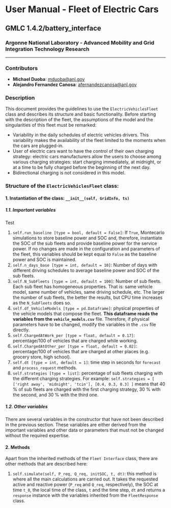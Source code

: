 # User Manual - Fleet of Electric Cars  

## GMLC 1.4.2/battery_interface
### Argonne National Laboratory - Advanced Mobility and Grid Integration Technology Research 

---

### Contributors
  - **Michael Duoba**: mduoba@anl.gov
  - **Alejandro Fernandez Canosa**: afernandezcanosa@anl.gov

### Description
 
This document provides the guidelines to use the `ElectricVehiclesFleet` class and describes its structure and basic functionality. Before starting with the description of the fleet, the assumptions of the model and the singularities of this fleet must be remarked:
  - Variability in the daily schedules of electric vehicles drivers. This variability makes the availability of the fleet limited to the moments when the cars are plugged-in.
  - User of electric cars want to have the control of their own charging strategy: electric cars manufacturers allow the users to choose among various charging strategies: start charging immediately, at midnight, or at a time to be fully charged before the beginning of the next day.
  - Bidirectional charging is not considered in this model. 

### Structure of the `ElectricVehiclesFleet` class:

#### 1. Instantiation of the class: `__init__(self, GridInfo, ts)`

##### 1.1. Important variables
Test
1. `self.run_baseline [type = bool, default = False]`: If `True`, Montecarlo simulations to store baseline power and SOC and, therefore, instantiate the SOC of the sub fleets and provide baseline power for the service power. If no changes are made in the configuration and parameters of the fleet, this variables should be kept equal to `False` as the baseline power and SOC is maintained.
2. `self.n_days_base [type = int, default = 10]`: Number of days with different driving schedules to average baseline power and SOC of the sub fleets.
3. `self.N_SubFleets [type = int, default = 100]`: Number of sub fleets. Each sub fleet has homogeneous properties. That is: same vehicle model, same number of vehicles, same driving schedule, etc. The larger the number of sub fleets, the better the results, but CPU time increases as the `N_SubFleets` does so.
4. `self.df_VehicleModels [type = pd.Dataframe]`: physical properties of the vehicle models that compose the fleet. **This dataframe reads the variables from the `vehicle_models.csv`** file. Therefore, if physical parameters have to be changed, modify the variables in the `.csv` file directly.
5. `self.ChargedAtWork_per [type = float, default = 0.17]`: percentage/100 of vehicles that are charged while working.
6. `self.ChargedAtOther_per [type = float, default = 0.02]`: percentage/100 of vehicles that are charged at other places (e.g. grocery store, high school).
7. `self.dt [type = int, default = 1]`: time step in seconds for `forecast` and `process_request` methods.
8. `self.strategies [type = list]`: percentage of sub fleets charging with the different charging strategies. For example:
	`self.strategies = [ ['right away', 'midnight', 'tcin'], [0.4, 0.3, 0.3] ]` means that 40 % of sub fleets are charged with the first charging strategy, 30 % with the second, and 30 % with the third one.

##### 1.2. Other variables
There are several variables in the constructor that have not been described in the previous section. These variables are either derived from the important variables and other data or parameters that must not be changed without the required expertise.

#### 2. Methods

Apart from the inherited methods of the `Fleet Interface` class, there are other methods that are described here:

1. `self.simulate(self, P_req, Q_req, initSOC, t, dt)`: this method is where all the main calculations are carried out. It takes the requested active and reactive power (`P_req` and `Q_req`, respectively), the SOC at time `t_0`, the local time of the class, `t` and the time step, `dt` and returns a `response` instance with the variables inherited from the `FleetResponse` class.



